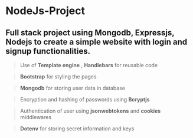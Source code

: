 # NodeJs-Project
## Full stack project using Mongodb, Expressjs, Nodejs to create a simple website with login and signup functionalities.

>Use of **Template engine** , **Handlebars** for reusable code

>**Bootstrap** for styling the pages

>**Mongodb** for storing user data in database

>Encryption and hashing of passwords using **Bcryptjs**

>Authentication of user using **jsonwebtokens** and **cookies** middlewares

>**Dotenv** for storing secret information and keys

